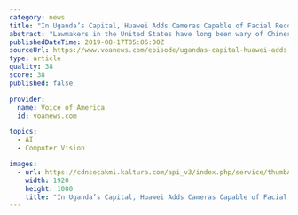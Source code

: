 ```yaml
---
category: news
title: "In Uganda’s Capital, Huawei Adds Cameras Capable of Facial Recognition"
abstract: "Lawmakers in the United States have long been wary of Chinese telecom giant Huawei. They say the corporation is unlike most tech companies because it effectively acts as a spying tool for Beijing. Recently, Huawei installed security cameras around Uganda's ..."
publishedDateTime: 2019-08-17T05:06:00Z
sourceUrl: https://www.voanews.com/episode/ugandas-capital-huawei-adds-cameras-capable-facial-recognition-3998061
type: article
quality: 38
score: 38
published: false

provider:
  name: Voice of America
  id: voanews.com

topics:
  - AI
  - Computer Vision

images:
  - url: https://cdnsecakmi.kaltura.com/api_v3/index.php/service/thumbAsset/action/serve/thumbAssetId/1_vj95irzx/v/11/ks/djJ8MjQ0NjMzMnwtiFptAxZRRUidze7AreLb7WTGSVyQMd_2zB8r8LWGhnK62KfuH4uYNlKond_HZwHWSVWl6ZuMPaJ_XnD7loOBcVHjpDtAJjXfOJvM50ml1pnhiUziWe8ghHauw9ptqc3B41PxJRj7z8B0HOP4BqUDCMZYDr3RwfNLtyt0NzxjCMlV1xPsawYmLfMYaAjkOel4QPvfdsq_45gkSaiUnlDY
    width: 1920
    height: 1080
    title: "In Uganda’s Capital, Huawei Adds Cameras Capable of Facial Recognition"
---
```


